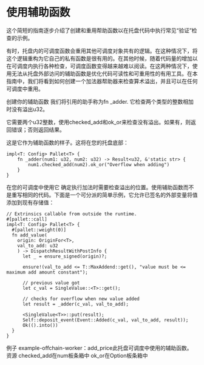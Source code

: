 # 使用辅助函数

这个简短的指南逐步介绍了创建和重用帮助函数以在托盘代码中执行常见“验证”检查的示例。

有时，托盘内的可调度函数会重用其他可调度对象共有的逻辑。在这种情况下，将这个逻辑重构为它自己的私有函数是很有用的。在其他时候，随着代码量的增加以在可调度内执行各种检查，可调度函数变得越来越难以阅读。在这两种情况下，使用无法从托盘外部访问的辅助函数是优化代码可读性和可重用性的有用工具。在本指南中，我们将看到如何创建一个加法器帮助器来检查算术溢出，并且可以在任何可调度中重用。

创建你的辅助函数
我们将引用的助手称为fn _adder. 它检查两个类型的整数相加时没有溢出u32。

它需要两个u32整数，使用checked_add和ok_or来检查没有溢出。如果有，则返回错误；否则返回结果。

这是它作为辅助函数的样子。这将在您的托盘底部：
```
impl<T: Config> Pallet<T> {
    fn _adder(num1: u32, num2: u32) -> Result<u32, &'static str> {
        num1.checked_add(num2).ok_or("Overflow when adding")
    }
}
```
在您的可调度中使用它
确定执行加法时需要检查溢出的位置。使用辅助函数而不是重写相同的代码。下面是一个可分派的简单示例，它允许已签名的外部变量将值添加到现有存储值：
```
// Extrinsics callable from outside the runtime.
#[pallet::call]
impl<T: Config> Pallet<T> {
  #[pallet::weight(0)]
  fn add_value(
    origin: OriginFor<T>,
    val_to_add: u32
    ) -> DispatchResultWithPostInfo {
      let _ = ensure_signed(origin)?;

      ensure!(val_to_add <= T::MaxAddend::get(), "value must be <= maximum add amount constant");

      // previous value got
      let c_val = SingleValue::<T>::get();

      // checks for overflow when new value added
      let result = _adder(c_val, val_to_add);

      <SingleValue<T>>::put(result);
      Self::deposit_event(Event::Added(c_val, val_to_add, result));
      Ok(().into())
  }
}
```
例子
example-offchain-worker：add_price此托盘可调度中使用的辅助函数。
资源
checked_add在num板条箱中
ok_or在Option板条箱中
